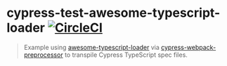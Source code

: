 # cypress-test-awesome-typescript-loader [![CircleCI](https://circleci.com/gh/cypress-io/cypress-test-awesome-typescript-loader/tree/master.svg?style=svg)](https://circleci.com/gh/cypress-io/cypress-test-awesome-typescript-loader/tree/master)
> Example using [awesome-typescript-loader](https://github.com/s-panferov/awesome-typescript-loader) via [cypress-webpack-preprocessor](https://github.com/cypress-io/cypress-webpack-preprocessor) to transpile Cypress TypeScript spec files.
